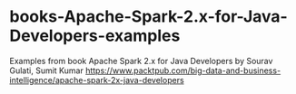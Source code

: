 # books-Apache-Spark-2.x-for-Java-Developers-examples
Examples from book Apache Spark 2.x for Java Developers by Sourav Gulati, Sumit Kumar
https://www.packtpub.com/big-data-and-business-intelligence/apache-spark-2x-java-developers
